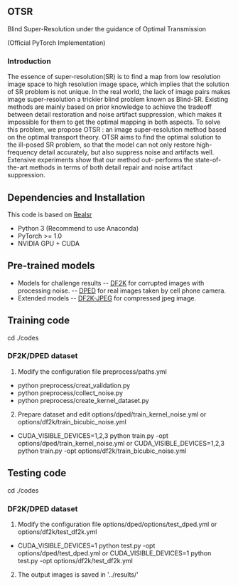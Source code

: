 ## OTSR
Blind Super-Resolution under the guidance of Optimal Transmission

(Official PyTorch Implementation)
### Introduction

The essence of super-resolution(SR) is to find a map from low resolution image space to high resolution image space,  which implies that the solution of SR problem is not unique.  In the real world,      the lack of image pairs makes image super-resolution a trickier blind problem known as Blind-SR.     Existing methods are mainly based on prior knowledge to achieve the tradeoff between detail restoration and noise artifact suppression, which makes it impossible for them to get the optimal mapping in both aspects.       To solve this problem, we propose OTSR : an image super-resolution method based on the optimal transport theory. OTSR aims to find the optimal solution to the ill-posed SR problem,         so that the model can not only restore high-frequency detail accurately, but also suppress noise and artifacts well. Extensive experiments show that our method out- performs the state-of-the-art methods in terms of both detail repair and noise artifact suppression.


## Dependencies and Installation

This code is based on [Realsr](https://github.com/jixiaozhong/RealSR)


+ Python 3 (Recommend to use Anaconda)
+ PyTorch >= 1.0
+ NVIDIA GPU + CUDA

## Pre-trained models
+ Models for challenge results
--  [DF2K](https://drive.google.com/open?id=1pWGfSw-UxOkrtbh14GeLQgYnMLdLguOF) for corrupted images with processing noise.
--  [DPED](https://drive.google.com/open?id=1zZIuQSepFlupV103AatoP-JSJpwJFS19) for real images taken by cell phone camera.
+ Extended models
--  [DF2K-JPEG](https://drive.google.com/open?id=1w8QbCLM6g-MMVlIhRERtSXrP-Dh7cPhm) for compressed jpeg image.


## Training code
cd ./codes
### DF2K/DPED dataset
1. Modify the configuration file preprocess/paths.yml

+ python preprocess/creat_validation.py
+ python preprocess/collect_noise.py
+ python preprocess/create_kernel_dataset.py

2. Prepare dataset and edit options/dped/train_kernel_noise.yml or options/df2k/train_bicubic_noise.yml
+ CUDA_VISIBLE_DEVICES=1,2,3  python train.py -opt options/dped/train_kernel_noise.yml 
or CUDA_VISIBLE_DEVICES=1,2,3  python train.py -opt options/df2k/train_bicubic_noise.yml 



## Testing code
cd ./codes
### DF2K/DPED dataset
1. Modify the configuration file options/dped/options/test_dped.yml or options/df2k/test_df2k.yml

+ CUDA_VISIBLE_DEVICES=1 python test.py -opt options/dped/test_dped.yml or CUDA_VISIBLE_DEVICES=1 python test.py -opt options/df2k/test_df2k.yml

2. The output images is saved in '../results/'
